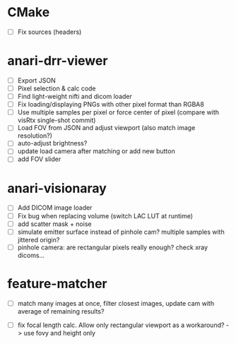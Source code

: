 # CMake
- [ ] Fix sources (headers)

# anari-drr-viewer
- [ ] Export JSON
- [ ] Pixel selection & calc code
- [ ] Find light-weight nifti and dicom loader
- [ ] Fix loading/displaying PNGs with other pixel format than RGBA8
- [ ] Use multiple samples per pixel or force center of pixel (compare with visRtx single-shot commit)
- [ ] Load FOV from JSON and adjust viewport (also match image resolution?)
- [ ] auto-adjust brightness?
- [ ] update load camera after matching or add new button
- [ ] add FOV slider

# anari-visionaray
- [ ] Add DICOM image loader
- [ ] Fix bug when replacing volume (switch LAC LUT at runtime)
- [ ] add scatter mask + noise
- [ ] simulate emitter surface instead of pinhole cam? multiple samples with jittered origin?
- [ ] pinhole camera: are rectangular pixels really enough? check xray dicoms...

# feature-matcher
- [ ] match many images at once, filter closest images, update cam with average of remaining results?
- [ ] fix focal length calc.
      Allow only rectangular viewport as a workaround? -> use fovy and height only

